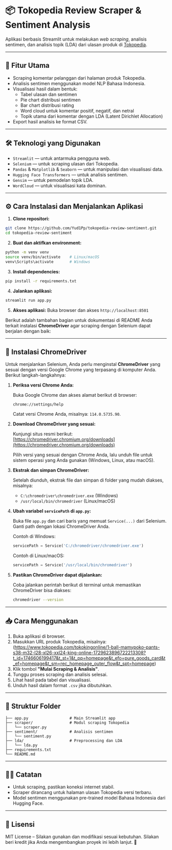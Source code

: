 
# 📦 Tokopedia Review Scraper & Sentiment Analysis

Aplikasi berbasis Streamlit untuk melakukan *web scraping*, analisis sentimen, dan analisis topik (LDA) dari ulasan produk di [Tokopedia](https://www.tokopedia.com).

---

## 🚀 Fitur Utama

- Scraping komentar pelanggan dari halaman produk Tokopedia.
- Analisis sentimen menggunakan model NLP Bahasa Indonesia.
- Visualisasi hasil dalam bentuk:
  - Tabel ulasan dan sentimen
  - Pie chart distribusi sentimen
  - Bar chart distribusi rating
  - Word cloud untuk komentar positif, negatif, dan netral
  - Topik utama dari komentar dengan LDA (Latent Dirichlet Allocation)
- Export hasil analisis ke format CSV.

---

## 🛠 Teknologi yang Digunakan

- `Streamlit` — untuk antarmuka pengguna web.
- `Selenium` — untuk scraping ulasan dari Tokopedia.
- `Pandas` & `Matplotlib` & `Seaborn` — untuk manipulasi dan visualisasi data.
- `Hugging Face Transformers` — untuk analisis sentimen.
- `Gensim` — untuk pemodelan topik LDA.
- `WordCloud` — untuk visualisasi kata dominan.

---

## ⚙️ Cara Instalasi dan Menjalankan Aplikasi

1. **Clone repositori:**

```bash
git clone https://github.com/Yud1Pp/tokopedia-review-sentiment.git
cd tokopedia-review-sentiment
````

2. **Buat dan aktifkan environment:**

```bash
python -m venv venv
source venv/bin/activate    # Linux/macOS
venv\Scripts\activate       # Windows
```

3. **Install dependencies:**

```bash
pip install -r requirements.txt
```

4. **Jalankan aplikasi:**

```bash
streamlit run app.py
```

5. **Akses aplikasi:**
   Buka browser dan akses `http://localhost:8501`

Berikut adalah tambahan bagian untuk dokumentasi di README Anda terkait instalasi **ChromeDriver** agar scraping dengan Selenium dapat berjalan dengan baik:

---

## 🔧 Instalasi ChromeDriver

Untuk menjalankan Selenium, Anda perlu menginstal **ChromeDriver** yang sesuai dengan versi Google Chrome yang terpasang di komputer Anda. Berikut langkah-langkahnya:

1. **Periksa versi Chrome Anda:**

   Buka Google Chrome dan akses alamat berikut di browser:

   ```
   chrome://settings/help
   ```

   Catat versi Chrome Anda, misalnya: `114.0.5735.90`.

2. **Download ChromeDriver yang sesuai:**

   Kunjungi situs resmi berikut:
   [https://chromedriver.chromium.org/downloads](https://chromedriver.chromium.org/downloads)

   Pilih versi yang sesuai dengan Chrome Anda, lalu unduh file untuk sistem operasi yang Anda gunakan (Windows, Linux, atau macOS).

3. **Ekstrak dan simpan ChromeDriver:**

   Setelah diunduh, ekstrak file dan simpan di folder yang mudah diakses, misalnya:

   * `C:\chromedriver\chromedriver.exe` (Windows)
   * `/usr/local/bin/chromedriver` (Linux/macOS)

4. **Ubah variabel `servicePath` di `app.py`:**

   Buka file `app.py` dan cari baris yang memuat `Service(...)` dari Selenium. Ganti path dengan lokasi ChromeDriver Anda.

   Contoh di Windows:

   ```python
   servicePath = Service('C:/chromedriver/chromedriver.exe')
   ```

   Contoh di Linux/macOS:

   ```python
   servicePath = Service('/usr/local/bin/chromedriver')
   ```

5. **Pastikan ChromeDriver dapat dijalankan:**

   Coba jalankan perintah berikut di terminal untuk memastikan ChromeDriver bisa diakses:

   ```bash
   chromedriver --version
   ```
---

## 📥 Cara Menggunakan

1. Buka aplikasi di browser.
2. Masukkan URL produk Tokopedia, misalnya:
(https://www.tokopedia.com/tokokingonline/1-ball-mamypoko-pants-s38-m32-l28-xl26-xxl24-king-online-1729623896722213308?t_id=1746606199417&t_st=1&t_pp=homepage&t_efo=pure_goods_card&t_ef=homepage&t_sm=rec_homepage_outer_flow&t_spt=homepage)
3. Klik tombol **"Mulai Scraping & Analisis"**.
4. Tunggu proses scraping dan analisis selesai.
5. Lihat hasil pada tabel dan visualisasi.
6. Unduh hasil dalam format `.csv` jika dibutuhkan.

---

## 📝 Struktur Folder

```
├── app.py                  # Main Streamlit app
├── scraper/                # Modul scraping Tokopedia
│   └── scraper.py
├── sentiment/              # Analisis sentimen
│   └── sentiment.py
├── lda/                    # Preprocessing dan LDA
│   └── lda.py
├── requirements.txt
└── README.md
```

---

## 👨‍💻 Catatan

* Untuk scraping, pastikan koneksi internet stabil.
* Scraper dirancang untuk halaman ulasan Tokopedia versi terbaru.
* Model sentimen menggunakan pre-trained model Bahasa Indonesia dari Hugging Face.

---

## 📄 Lisensi

MIT License – Silakan gunakan dan modifikasi sesuai kebutuhan.
Silakan beri kredit jika Anda mengembangkan proyek ini lebih lanjut. 🙌

